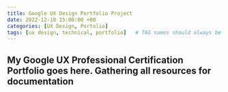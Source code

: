 ```yaml
---
title: Google UX Design Portfolio Project
date: 2022-12-10 15:00:00 +00
categories: [UX Design, Portolio]
tags: [ux design, technical, portfolio]   # TAG names should always be lowercase
---
```


## My Google UX Professional Certification Portfolio goes here. Gathering all resources for documentation